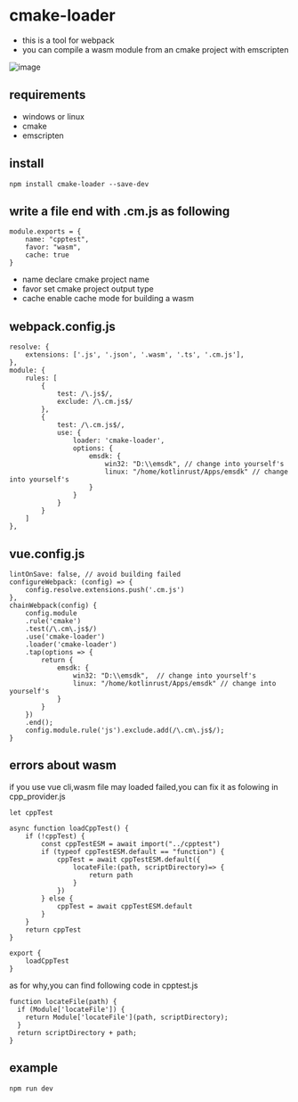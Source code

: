 # cmake-loader
- this is a tool for webpack
- you can compile a wasm module from an cmake project with emscripten

![image](https://user-images.githubusercontent.com/31173307/120924480-8af56000-c706-11eb-9116-fab18d01b909.png)

## requirements
- windows or linux
- cmake
- emscripten
## install
```
npm install cmake-loader --save-dev
```
## write a file end with .cm.js as following
```
module.exports = {
    name: "cpptest",
    favor: "wasm",
    cache: true
}
```
- name declare cmake project name
- favor set cmake project output type
- cache enable cache mode for building a wasm
## webpack.config.js
```
resolve: {
    extensions: ['.js', '.json', '.wasm', '.ts', '.cm.js'],
},
module: {
    rules: [
        {
            test: /\.js$/,
            exclude: /\.cm.js$/
        },
        {
            test: /\.cm.js$/,
            use: {
                loader: 'cmake-loader',
                options: {
                    emsdk: {
                        win32: "D:\\emsdk", // change into yourself's
                        linux: "/home/kotlinrust/Apps/emsdk" // change into yourself's
                    }
                }
            }
        }
    ]
},
```
## vue.config.js
```
lintOnSave: false, // avoid building failed
configureWebpack: (config) => {
    config.resolve.extensions.push('.cm.js')
},
chainWebpack(config) {
    config.module
    .rule('cmake')
    .test(/\.cm\.js$/)
    .use('cmake-loader')
    .loader('cmake-loader')
    .tap(options => {
        return {
            emsdk: {
                win32: "D:\\emsdk",  // change into yourself's
                linux: "/home/kotlinrust/Apps/emsdk" // change into yourself's
            }
        }
    })
    .end();
    config.module.rule('js').exclude.add(/\.cm\.js$/); 
}
```
## errors about wasm
if you use vue cli,wasm file may loaded failed,you can fix it as folowing in cpp_provider.js
```
let cppTest

async function loadCppTest() {
    if (!cppTest) {
        const cppTestESM = await import("../cpptest")
        if (typeof cppTestESM.default == "function") {
            cppTest = await cppTestESM.default({
                locateFile:(path, scriptDirectory)=> {
                    return path
                }
            })
        } else {
            cppTest = await cppTestESM.default
        }
    }
    return cppTest
}

export {
    loadCppTest
}
```
as for why,you can find following code in cpptest.js
```
function locateFile(path) {
  if (Module['locateFile']) {
    return Module['locateFile'](path, scriptDirectory);
  }
  return scriptDirectory + path;
}
```
## example
```
npm run dev
```
